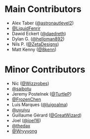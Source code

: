 # Main Contributors
* Alex Taber ([@astronautlevel2](https://github.com/astronautlevel2))
* [@LiquidFenrir](https://github.com/LiquidFenrir)
* Dawid Eckert ([@daedreth](https://github.com/daedreth))
* Dylan G. ([@helloman892](https://github.com/helloman892))
* Nils P. ([@ZetaDesigns](https://github.com/ZetaDesigns))
* Matt Kenny ([@8kenn](https://github.com/8kenn))

# Minor Contributors
* Nic ([@Wizzrobes](https://github.com/Wizzrobes))
* [@saibotu](https://github.com/saibotu)
* Jeremy Postelnek ([@TurtleP](https://github.com/TurtleP))
* [@FrozenChen](https://github.com/FrozenChen)
* Luís Marques ([@luigoalma](https://github.com/luigoalma))
* [@uyuiyu](https://github.com/uyuiyu)
* Guillaume Gérard ([@GreatWizard](https://github.com/GreatWizard))
* Joel ([@joel16](https://github.com/joel16))
* [@thedax](https://github.com/thedax)
* [@Wryyyong](https://github.com/Wryyyong)
